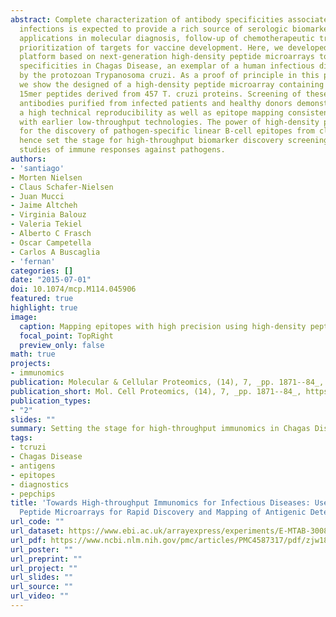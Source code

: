 ```yaml
---
abstract: Complete characterization of antibody specificities associated to natural
  infections is expected to provide a rich source of serologic biomarkers with potential
  applications in molecular diagnosis, follow-up of chemotherapeutic treatments, and
  prioritization of targets for vaccine development. Here, we developed a highly-multiplexed
  platform based on next-generation high-density peptide microarrays to map these
  specificities in Chagas Disease, an exemplar of a human infectious disease caused
  by the protozoan Trypanosoma cruzi. As a proof of principle in this publication
  we show the designed of a high-density peptide microarray containing >175,000 overlapping
  15mer peptides derived from 457 T. cruzi proteins. Screening of these slides with
  antibodies purified from infected patients and healthy donors demonstrated both
  a high technical reproducibility as well as epitope mapping consistency when compared
  with earlier low-throughput technologies. The power of high-density peptide chips
  for the discovery of pathogen-specific linear B-cell epitopes from clinical samples,
  hence set the stage for high-throughput biomarker discovery screenings and proteome-wide
  studies of immune responses against pathogens.
authors:
- 'santiago'
- Morten Nielsen
- Claus Schafer-Nielsen
- Juan Mucci
- Jaime Altcheh
- Virginia Balouz
- Valeria Tekiel
- Alberto C Frasch
- Oscar Campetella
- Carlos A Buscaglia
- 'fernan'
categories: []
date: "2015-07-01"
doi: 10.1074/mcp.M114.045906
featured: true
highlight: true
image:
  caption: Mapping epitopes with high precision using high-density peptide arrays
  focal_point: TopRight
  preview_only: false
math: true
projects:
- immunomics
publication: Molecular & Cellular Proteomics, (14), 7, _pp. 1871--84_, https://doi.org/10.1074/mcp.M114.045906
publication_short: Mol. Cell Proteomics, (14), 7, _pp. 1871--84_, https://doi.org/10.1074/mcp.M114.045906
publication_types:
- "2"
slides: ""
summary: Setting the stage for high-throughput immunomics in Chagas Disease
tags:
- tcruzi
- Chagas Disease
- antigens
- epitopes
- diagnostics
- pepchips
title: 'Towards High-throughput Immunomics for Infectious Diseases: Use of Next-generation
  Peptide Microarrays for Rapid Discovery and Mapping of Antigenic Determinants'
url_code: ""
url_dataset: https://www.ebi.ac.uk/arrayexpress/experiments/E-MTAB-3008
url_pdf: https://www.ncbi.nlm.nih.gov/pmc/articles/PMC4587317/pdf/zjw1871.pdf
url_poster: ""
url_preprint: ""
url_project: ""
url_slides: ""
url_source: ""
url_video: ""
---
```



